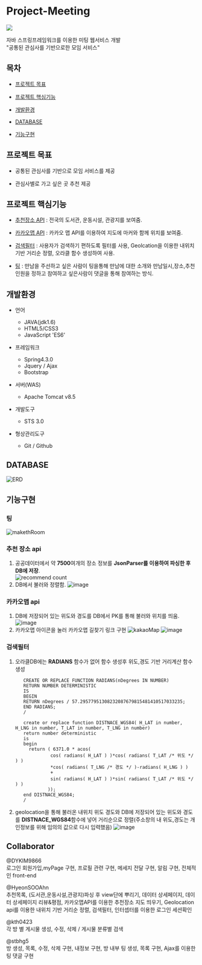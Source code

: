 # Project-Meeting
<img src="https://user-images.githubusercontent.com/77277946/124152008-17106280-dace-11eb-99fa-2fb8c6ed6132.png" width="width 300" height="height 150">

자바 스프링프레임워크를 이용한 미팅 웹서비스 개발<br/>
"공통된 관심사를 기반으로한 모임 서비스"


## 목차
  - [프로젝트 목표](#프로젝트-목표)


  - [프로젝트 핵심기능](#프로젝트-핵심기능)


  - [개발환경](#개발환경)


  - [DATABASE](#database)


  - [기능구현](#기능구현)



## 프로젝트 목표
  - 공통된 관심사를 기반으로 모임 서비스를 제공


  - 관심사별로 가고 싶은 곳 추천 제공



## 프로젝트 핵심기능

  - [추천장소 API](#추천-장소-api) : 전국의 도서관, 운동시설, 관광지를 보여줌.


  - [카카오맵 API](#카카오맵-api) : 카카오 맵 API를 이용하여 지도에 마커와 함께 위치를 보여줌.


  - [검색필터](#검색필터) : 사용자가 검색하기 편하도록 필터를 사용, Geolcation을 이용한 내위치 기반 거리순 정렬, 오라클 함수 생성하여 사용.

  - [팅](#팅) :  만남을 주선하고 싶은 사람이 팅을통해 만남에 대한 소개와 만남일시,장소,추천인원을 정하고 참여하고 싶은사람이 댓글을 통해 참여하는 방식.

## 개발환경
  - 언어
    * JAVA(jdk1.6)
    * HTML5/CSS3
    * JavaScript 'ES6'


  - 프레임워크
    * Spring4.3.0
    * Jquery / Ajax
    * Bootstrap


  - 서버(WAS)
    * Apache Tomcat v8.5


  - 개발도구
    * STS 3.0


  - 형상관리도구
    * Git / Github



## DATABASE
![ERD](https://user-images.githubusercontent.com/77277946/124222816-6c378d00-db3d-11eb-83d1-0a19569ae231.png)




## 기능구현
  
  ### 팅
  ![makethRoom](https://user-images.githubusercontent.com/58163747/124237785-df97c980-db52-11eb-9477-1b23be6014d6.GIF)  

  ### 추천 장소 api
  1. 공공데이터에서 약 **7500**여개의 장소 정보를 **JsonParser를 이용하여 파싱한 후 DB에 저장**.<br/>
![recommend count](https://user-images.githubusercontent.com/77277946/124158790-4e364200-dad5-11eb-98e4-cdc59f5cf3ec.png)
  2. DB에서 불러와 정렬함.
![image](https://user-images.githubusercontent.com/77277946/124162411-5c865d00-dad9-11eb-93e8-aafdfe4cca9d.png)

  ### 카카오맵 api
  1. DB에 저장되어 있는 위도와 경도를 DB에서 PK를 통해 불러와 위치를 띄움.
![image](https://user-images.githubusercontent.com/77277946/124162457-6b6d0f80-dad9-11eb-92e9-782ec1ace3ac.png)
  2. 카카오맵 아이콘을 눌러 카카오맵 길찾기 링크 구현
    ![kakaoMap](https://user-images.githubusercontent.com/77277946/124160227-01ec0180-dad7-11eb-8051-0e6e0cf1e92b.png)
![image](https://user-images.githubusercontent.com/77277946/124162491-7889fe80-dad9-11eb-9656-0a73a757bdf3.png)
    
  ### 검색필터
  1. 오라클DB에는 **RADIANS** 함수가 없어 함수 생성후 위도,경도 기반 거리계산 함수생성 
     
            CREATE OR REPLACE FUNCTION RADIANS(nDegrees IN NUMBER) 
            RETURN NUMBER DETERMINISTIC 
            IS
            BEGIN
            RETURN nDegrees / 57.29577951308232087679815481410517033235;
            END RADIANS;
            /

            create or replace function DISTNACE_WGS84( H_LAT in number, H_LNG in number, T_LAT in number, T_LNG in number)
            return number deterministic
            is
            begin
              return ( 6371.0 * acos(  
                      cos( radians( H_LAT ) )*cos( radians( T_LAT /* 위도 */ ) )
                      *cos( radians( T_LNG /* 경도 */ )-radians( H_LNG ) )
                      +
                      sin( radians( H_LAT ) )*sin( radians( T_LAT /* 위도 */ ) )        
                     ));
            end DISTNACE_WGS84;
            /
      
  2. geolocation을 통해 불러온 내위치 위도 경도와 DB에 저장되어 있는 위도와 경도를 **DISTNACE_WGS84**함수에 넣어 거리순으로 정렬(주소창의 내 위도,경도는 개인정보를 위해 임의의 값으로 다시 입력했음)
      ![image](https://user-images.githubusercontent.com/77277946/124162817-de768600-dad9-11eb-95a1-2eb9e5c6fa5d.png)


## Collaborator
@DYKIM9866<br>
로그인 회원가입,myPage 구현, 프로필 관련 구현, 메세지 전달 구현, 알림 구현, 전체적인 front-end

@HyeonSOOAhn<br>
추천목록, (도서관,운동시설,관광지)파싱 후 view단에 뿌리기, 데이터 상세페이지, 데이터 상세페이지 리뷰&평점, 카카오맵API를 이용한 추천장소 지도 띄우기, Geolocation api를 이용한 내위치 기반 거리순 정렬, 검색필터, 인터셉터를 이용한 로그인 세션확인 

@kth0423<br>
각 방 별 게시물 생성, 수정, 삭제 / 게시물 분류별 검색 

@stbhg5<br>
방 생성, 목록, 수정, 삭제 구현,  내정보 구현, 방 내부 팅 생성, 목록 구현, Ajax를 이용한 팅 댓글 구현


